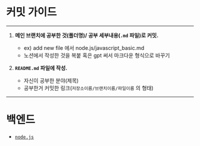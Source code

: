 # 커밋 가이드
---
1.  **메인 브랜치에 공부한 것(폴더명)/ 공부 세부내용(`.md` 파일)로 커밋.**
    - ex) add new file 에서 node.js/javascript_basic.md
    - 노션에서 작성한 것을 복붙 혹은 gpt 써서 마크다운 형식으로 바꾸기

2.  **`README.md` 파일에 작성.**
    - 자신이 공부한 분야(제목) 
    - 공부한거 커밋한 링크(`저장소이름/브랜치이름/파일이름` 의 형태)
---
# 백엔드
- [`node.js`](https://github.com/myoungjugo/daily_commit/tree/master/node.js)
